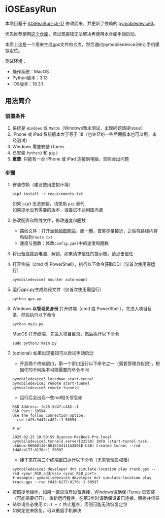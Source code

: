 # iOSEasyRun

本项目基于 [iOSRealRun-cli-17](https://github.com/iOSRealRun/iOSRealRun-cli-17) 修改而来，并更新了依赖的 [pymobiledevice3](https://github.com/doronz88/pymobiledevice3)。

优先推荐使用[这个仓库](https://github.com/BiancoChiu/iOSRealRun-cli-18)，若出现报错无法解决再使用本仓库手动启动。

本质上这是一个用来生成gpx文件的仓库，然后通过pymobiledevice3来让手机模拟定位。

测试环境：
- 操作系统：MacOS
- Python版本：3.13
- iOS版本：18.3.1

## 用法简介

### 前置条件

1. 系统是 `Windows` 或 `MacOS`（Windows暂未测试，出现问题请提issue）
2. iPhone 或 iPad 系统版本大于等于 18（也许17的一些后期版本也可以用，未经测试）
3. Windows 需要安装 iTunes
4. 已安装 `Python3` 和 `pip3`
5. **重要**: 只能有一台 iPhone 或 iPad 连接到电脑，否则会出问题

### 步骤

1. 安装依赖（建议使用虚拟环境）  
    ```shell
    pip3 install -r requirements.txt
    ```
    如果 `pip3` 无法安装，请使用 `pip` 替代  
    如果提示没有需要的版本，请尝试不适用国内源  
2. 修改配置和路线文件，修改速度和圈数
    - 路线文件：打开[坐标拾取网站](https://fakerun.myth.cx/)，画一圈，首尾尽量接近，之后将路线内容粘贴到`route.txt`
    - 速度与圈数：修改`config.yaml`中的速度和圈数
3. 将设备连接到电脑，解锁，如果请求信任的提示框，请点击信任
4. 打开终端（cmd 或 PowerShell），执行以下命令获取DDI（仅首次使用需运行）
    ```shell
    pymobiledevice3 mounter auto-mount
    ```
5. 运行gpx.py生成路径文件（仅首次使用需运行）
    ```shell
    python gpx.py
    ```
6. Windows **以管理员身份** 打开终端（cmd 或 PowerShell），先进入项目目录，然后执行以下命令 
    ```shell
    python main.py
    ```
    MacOS 打开终端，先进入项目目录，然后执行以下命令  
    ```shell
    sudo python3 main.py
    ```

7. (optional) 如果出现报错可以尝试手动启动
    - 开启两个终端窗口，第一个窗口运行以下命令之一（需要管理员权限），根据你的不同版本可能需要的命令不同
    ```shell
    pymobiledevice3 lockdown start-tunnel
    pymobiledevice3 remote start-tunnel
    pymobiledevice3 remote tunneld
    ```
    - 运行后会出现一些rsd相关信息如


    ```
    RSD Address: fd25:5d47:c482::1
    RSD Port: 50594
    Use the follow connection option:
    --rsd fd25:5d47:c482::1 50594

    # or

    2025-02-25 10:58:59 Biancos-MacBook-Pro.local pymobiledevice3.tunneld.server[22550] INFO [start-tunnel-task-usbmux-00008110-001E154111A2801E-USB] Created tunnel --rsd fd48:b177:8176::1 50597
    ```

    - 接下来在第二个终端窗口运行以下命令（无需管理员权限）

    ```shell
    pymobiledevice3 developer dvt simulate-location play track.gpx --rsd <your_RSD_address> <your_RSD_port>
    # example: pymobiledevice3 developer dvt simulate-location play track.gpx --rsd fd48:b177:8176::1 50597
    ```

- 按照提示操作，如果一直说没有设备连接，Windows请确保 iTunes 已安装（可能需要打开），重新运行程序，在第3步时请确保设备已连接，解锁并信任
- 结束请务必使用 `Ctrl + C` 终止程序，否则可能无法恢复定位
- 如果定位未恢复，可以重启手机解决
